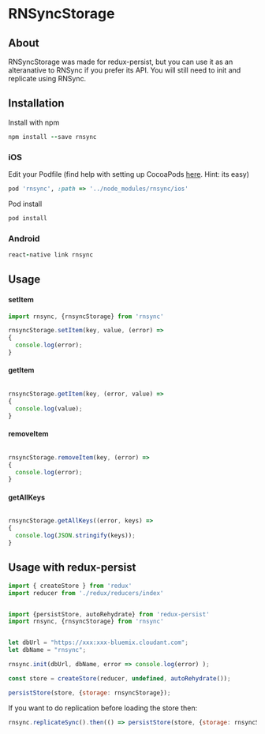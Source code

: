 
# RNSyncStorage


## About

RNSyncStorage was made for redux-persist, but you can use it as an alteranative to RNSync if you prefer its API.  You will still need to init and replicate using RNSync.

## Installation

Install with npm
```ruby
npm install --save rnsync
```

### iOS

Edit your Podfile (find help with setting up CocoaPods [here](https://guides.cocoapods.org/using/using-cocoapods.html). Hint: its easy)
```ruby
pod 'rnsync', :path => '../node_modules/rnsync/ios'
```

Pod install
```ruby
pod install
```
### Android

```ruby
react-native link rnsync
```

## Usage

#### setItem
```javascript
import rnsync, {rnsyncStorage} from 'rnsync'

rnsyncStorage.setItem(key, value, (error) =>
{
  console.log(error);
}
```

#### getItem
```javascript

rnsyncStorage.getItem(key, (error, value) =>
{
  console.log(value);
}
```

#### removeItem
```javascript

rnsyncStorage.removeItem(key, (error) =>
{
  console.log(error);
}
```

#### getAllKeys
```javascript

rnsyncStorage.getAllKeys((error, keys) =>
{
  console.log(JSON.stringify(keys));
}
```


## Usage with redux-persist

```javascript
import { createStore } from 'redux'
import reducer from './redux/reducers/index'


import {persistStore, autoRehydrate} from 'redux-persist'
import rnsync, {rnsyncStorage} from 'rnsync'


let dbUrl = "https://xxx:xxx-bluemix.cloudant.com";
let dbName = "rnsync";

rnsync.init(dbUrl, dbName, error => console.log(error) );

const store = createStore(reducer, undefined, autoRehydrate());

persistStore(store, {storage: rnsyncStorage});
```
If you want to do replication before loading the store then:

```javascript
rnsync.replicateSync().then(() => persistStore(store, {storage: rnsyncStorage}));
```
